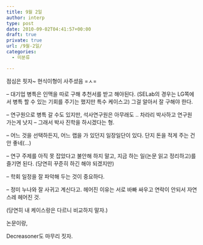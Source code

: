 ```yaml
---
title: 9월 2일
author: interp
type: post
date: 2010-09-02T04:41:57+00:00
draft: true
private: true
url: /9월-2일/
categories:
  - 미분류

---
```

점심은 핏자~ 현식이형이 사주셨음 =ㅅ=

&#8211; 대기업 병특은 인맥을 따로 구해 추천서를 받고 해야된다. (SELab의 경우는 LG쪽에서 병특 할 수 있는 기회를 주기는 했지만 특수 케이스고) 그걸 알아서 잘 구해야 한다.
  
&#8211; 연구원으로 병특 갈 수도 있지만, 석사연구원은 아무래도 .. 차라리 박사하고 연구원 가는게 낫지 &#8211; 그래서 박사 진학을 하시겠다는 형.
  
&#8211; 어느 것을 선택하든지, 어느 랩을 가 있던지 일장일단이 있다. 단지 돈을 적게 주는 건 안 좋네(&#8230;)
  
&#8211; 연구 주제를 아직 못 잡았다고 불안해 하지 말고, 지금 하는 일(논문 읽고 정리하고)를 즐기면 된다. (당연히 꾸준히 하긴 해야 되겠지만)
  
&#8211; 학회 일정을 잘 파악해 두는 것이 중요하다.
  
&#8211; 정미 누나와&nbsp;잘 사귀고 계신다고. 헤어진 이유는 서로 바빠 싸우고 연락이 안되서 자연스레 헤어진 것. 
  
(당연히 내 케이스랑은 다르니 비교하지 말자.)

논문이랑, 
  
Decreasoner도 마무리 짓자.